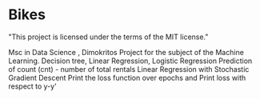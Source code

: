 # Bikes

"This project is licensed under the terms of the MIT license."

Msc in Data Science , Dimokritos 
Project for the subject of the Machine Learning. 
Decision tree, Linear Regression, Logistic Regression
Prediction of count (cnt) - number of total rentals
Linear Regression with Stochastic Gradient Descent
Print the loss function over epochs and Print loss with respect to y-y'
